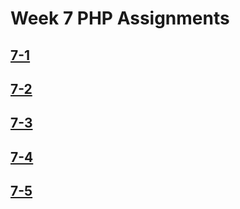 # Week 7 PHP Assignments

## [7-1](http://webprogram.dothome.co.kr/1113/7-1.php)

## [7-2](http://webprogram.dothome.co.kr/1113/7-2.php)

## [7-3](http://webprogram.dothome.co.kr/1113/7-3.php)

## [7-4](http://webprogram.dothome.co.kr/1113/7-4.php)

## [7-5](http://webprogram.dothome.co.kr/1113/7-5.php)